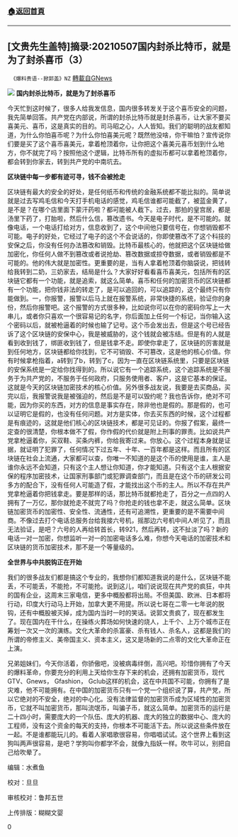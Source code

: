 ###  [:house:返回首頁](https://github.com/ourhimalayas/txt)
---

## [文贵先生盖特]摘录:20210507国内封杀比特币，就是为了封杀喜币（3）
` 《爆料贵语--掀郭盖》NZ` [轉載自GNews](https://gnews.org/zh-hans/1220012/)

![]()![](https://www.gnews.org/wp-content/uploads/2021/05/image001-26.jpg)
**国内封杀比特币，就是为了封杀喜币**

今天忙到这时候了，很多人给我发信息，国内很多转发关于这个喜币安全的问题，我先简单回答。共产党在内部说，所谓的封杀比特币就是封杀喜币，让大家不要买喜美元、喜币，这是真实的目的。司马昭之心，人人皆知。我们的聪明的战友都知道，为什么你怕喜币呢？为什么你怕喜美元呢？既然他没啥，你干嘛怕？宣传说你们要是买了这个喜币喜美元，拿着枪顶着你，让你把这个喜美元喜币划到什么地方，你不就完了吗？按照他这个逻辑，比特币所有的虚拟币都可以拿着枪顶着你，都会转到你家去，转到共产党的中南坑去。

**区块链中每一步都有迹可寻，钱不会被抢走**

区块链有最大的安全的好处，是任何纸币和传统的金融系统都不能比拟的。简单说就是过去写鸡毛信和今天打手机电话的感觉，鸡毛信谁都可能截了，被蓝金黄了，是不是？在哪个店里面下蒙汗药啦？都可能被人截下。过去，那拍的皇宫居，都是汤里下药了，打胎啦，然后什么信，篡改遗书。今天是电子时代，是不可能的。就像电话，一个电话打给对方，信息收到了，这个中间他只要信号在，你想销毁都不可能。电子的好处，它经过了电子的这个不会说话的，你即使篡改不了这个科技的安保之后，你没有任何办法篡改和销毁。比特币最核心的，他就把这个区块链给做加密化，你任何人做不到篡改或者说抢劫、篡改数据或掠夺数据，或者销毁都是不可能的。他的伟大就是加密性。更重要的是，当有人拿着枪顶着你脑袋说，把钱转给我转到二奶，三奶家去，结局是什么？大家好好看看喜币喜美元，包括所有的区块链它都有一个功能，就是追索，就这么简单。喜币和任何的加密货币的区块链都有一个功能，把你钱非法的转走了，是可以追回的，可以追踪的，这个最终只有你能做到。一，你报警，报警以后马上就在报警系统，非常快捷的系统，验证你的身份，然后你报警吧。这个报警的方式很多种，比如说你可以在你的密码你写上一大串儿，或者你只喜欢一个很容易记的名字，你后面加上任何一个标记，当你输入这个密码以后，就被枪逼着的时候也输了记号。这个币会发出去，但是这个号已经告诉了这个区块链的安保中心，我是被威胁的，这个钱就会被冻结。但是有的人就是看到收到钱了，绑匪收到钱了，但是钱拿不走。即使你拿走了，区块链的厉害就是到任何地方，区块链都给你找到，它不可销毁、不可篡改，这是他的核心价值。你有时候拿枪指着，a转到了b，转到了c，因为一直在区块链系统里，只要是区块链的安保系统是一定给你找得到的。所以说它有一个追踪系统，这个追踪系统是不服务于为共产党的，不服务于任何政府，只服务使用者、客户，这是它基本的保证。这就是今天的区块链加密技术的核心价值。另外很多战友说，我要是去买商品，买完以后，我报警说我是被强迫的，然后是不是可以毁约呢？我也告诉你，绝对不可能，因为你买的东西，对方的信息是事实存在，除非他也是假的。那是假的，也可以证明它是假的，也没有任何问题。对方是实体，你去买东西的时候，这个过程都是有痕迹的，这就是他们核心的区块链技术，都是可见证的。你报了假案，最终一定查的很清楚，你根本做不了假，你作假的代价就是附上刑事的罪责。比如说共产党拿枪逼着你，买双鞋、买条内裤，你给我寄过来。你放心。这个过程本身就是证据，就证明了犯罪了，任何情况下过五年、十年、一百年都是这样。而且所有的区块链在社会上流通，大家都可以查，你唯一不知道的是这个币的使用是谁，主人是谁你永远不会知道，只有这个主人想让你知道，你才能知道。只有这个主人根据安保的程序加密技术，让国家刑事部门或犯罪调查部门，而且是在这个币的研发公司多方的配合下，没有任何人可能造了假，才能找出这个币的主人。所以不存在共产党拿枪逼着你把钱拿走。要是那样的话，那比特币就都抢走了，百分之一点四的人拥有了一万亿，那你就抢走不就完了吗？你抢走的钱也拿不走，就这么简单。区块链加密货币的加密性、安全性、流通性，还有可追溯性，更重要的是不需要中间商。不像过去打个电话总服务台给我接六号机，摇那边六号机中间人听见了，而且无法验证，是吧？六号的人再给转首长，转921，然后再转，这不扯淡了吗？新的电话一对一加密，你想监听一对一的加密电话多么难，你想今天电话的加密技术和区块链的货币加密技术，那不是一个等量级的。

**全世界与中共脱钩正在开始**

我们的很多战友们都是搞这个专业的，我想你们都知道我说的是什么，区块链不能丢，不可能丢，不能抢，不可能抢。说到这儿，咱们说说现在共产党的疯狂，中共的国有企业，这周末三家电信，更多中概股都将出局。不但美国、欧洲、日本都将行动，印度大行动马上开始，加拿大更不用提。所以说七哥在二零一七年说的脱钩，还有中概股被灭掉，成为国内当时一时的笑话。说郭文贵疯了，现在都发生了。现在国内在干什么，在操练火葬场如何快速的烧人，上千个、上万个城市正在筹划一次又一次的演练。文化大革命的杀富豪、杀有钱人、杀名人，这都是我们的所谓的帝修主义、美帝国主义、资本主义，这又是场新的二点零的文化大革命正在上演。

兄弟姐妹们，今天你活着，你骄傲吧，没被病毒绊倒，高兴吧。珍惜你拥有了今天的爆料革命，你要充分的利用上天给你生存下来的机会，还拥有加密货币，现代GTV、Gnews， Gfashion， Gclub这样的机会，这在中共国不可能，你拥有了是灾难，他不可能拥有。在中国的加密货币只有一个党一个组织说了算，共产党，所以它绝对的不安全，绝对的中心化。没有法律监督的加密货币成为区域性的加密货币，它就不叫加密货币，那叫流氓币，叫骗子币，就这么简单。加密货币的运行是二十四小时，需要庞大的一个队伍、庞大的机器、庞大的独立的数据中心、庞大的工程师，没有这个资金的每天的支持，你根本不可能活下去。所以说这些条件放在一起。不是谁都能玩儿的。看着人家唱歌很容易，你唱唱试试。这个世界上看到这狗叫两声很容易，是吧？学狗叫你都学不会，就像九指妖一样。吹牛可以，别把自己给吹晕了。



编辑：水煮鱼

校对：旦旦

审核校对：鲁邦五世

上传排版：糊糊文婴

0
